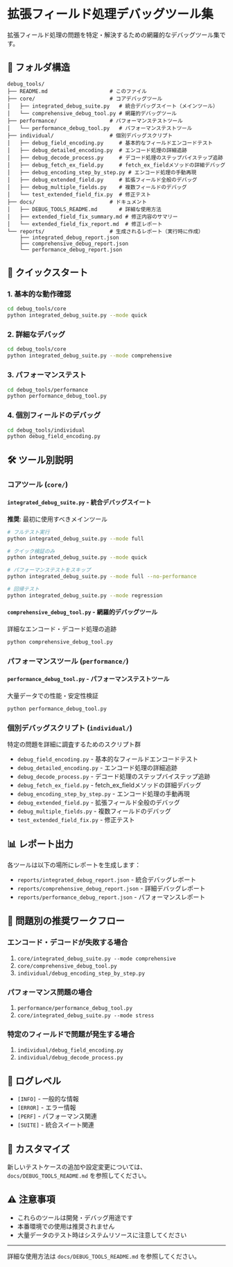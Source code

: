 # 拡張フィールド処理デバッグツール集

拡張フィールド処理の問題を特定・解決するための網羅的なデバッグツール集です。

## 📁 フォルダ構造

```
debug_tools/
├── README.md                    # このファイル
├── core/                        # コアデバッグツール
│   ├── integrated_debug_suite.py   # 統合デバッグスイート（メインツール）
│   └── comprehensive_debug_tool.py # 網羅的デバッグツール
├── performance/                 # パフォーマンステストツール
│   └── performance_debug_tool.py   # パフォーマンステストツール
├── individual/                  # 個別デバッグスクリプト
│   ├── debug_field_encoding.py     # 基本的なフィールドエンコードテスト
│   ├── debug_detailed_encoding.py  # エンコード処理の詳細追跡
│   ├── debug_decode_process.py     # デコード処理のステップバイステップ追跡
│   ├── debug_fetch_ex_field.py     # fetch_ex_fieldメソッドの詳細デバッグ
│   ├── debug_encoding_step_by_step.py # エンコード処理の手動再現
│   ├── debug_extended_field.py     # 拡張フィールド全般のデバッグ
│   ├── debug_multiple_fields.py    # 複数フィールドのデバッグ
│   └── test_extended_field_fix.py  # 修正テスト
├── docs/                        # ドキュメント
│   ├── DEBUG_TOOLS_README.md       # 詳細な使用方法
│   ├── extended_field_fix_summary.md # 修正内容のサマリー
│   └── extended_field_fix_report.md  # 修正レポート
└── reports/                     # 生成されるレポート（実行時に作成）
    ├── integrated_debug_report.json
    ├── comprehensive_debug_report.json
    └── performance_debug_report.json
```

## 🚀 クイックスタート

### 1. 基本的な動作確認
```bash
cd debug_tools/core
python integrated_debug_suite.py --mode quick
```

### 2. 詳細なデバッグ
```bash
cd debug_tools/core
python integrated_debug_suite.py --mode comprehensive
```

### 3. パフォーマンステスト
```bash
cd debug_tools/performance
python performance_debug_tool.py
```

### 4. 個別フィールドのデバッグ
```bash
cd debug_tools/individual
python debug_field_encoding.py
```

## 🛠️ ツール別説明

### コアツール (`core/`)

#### `integrated_debug_suite.py` - 統合デバッグスイート
**推奨**: 最初に使用すべきメインツール

```bash
# フルテスト実行
python integrated_debug_suite.py --mode full

# クイック検証のみ
python integrated_debug_suite.py --mode quick

# パフォーマンステストをスキップ
python integrated_debug_suite.py --mode full --no-performance

# 回帰テスト
python integrated_debug_suite.py --mode regression
```

#### `comprehensive_debug_tool.py` - 網羅的デバッグツール
詳細なエンコード・デコード処理の追跡

```bash
python comprehensive_debug_tool.py
```

### パフォーマンスツール (`performance/`)

#### `performance_debug_tool.py` - パフォーマンステストツール
大量データでの性能・安定性検証

```bash
python performance_debug_tool.py
```

### 個別デバッグスクリプト (`individual/`)

特定の問題を詳細に調査するためのスクリプト群

- `debug_field_encoding.py` - 基本的なフィールドエンコードテスト
- `debug_detailed_encoding.py` - エンコード処理の詳細追跡
- `debug_decode_process.py` - デコード処理のステップバイステップ追跡
- `debug_fetch_ex_field.py` - fetch_ex_fieldメソッドの詳細デバッグ
- `debug_encoding_step_by_step.py` - エンコード処理の手動再現
- `debug_extended_field.py` - 拡張フィールド全般のデバッグ
- `debug_multiple_fields.py` - 複数フィールドのデバッグ
- `test_extended_field_fix.py` - 修正テスト

## 📊 レポート出力

各ツールは以下の場所にレポートを生成します：

- `reports/integrated_debug_report.json` - 統合デバッグレポート
- `reports/comprehensive_debug_report.json` - 詳細デバッグレポート
- `reports/performance_debug_report.json` - パフォーマンスレポート

## 🔧 問題別の推奨ワークフロー

### エンコード・デコードが失敗する場合
1. `core/integrated_debug_suite.py --mode comprehensive`
2. `core/comprehensive_debug_tool.py`
3. `individual/debug_encoding_step_by_step.py`

### パフォーマンス問題の場合
1. `performance/performance_debug_tool.py`
2. `core/integrated_debug_suite.py --mode stress`

### 特定のフィールドで問題が発生する場合
1. `individual/debug_field_encoding.py`
2. `individual/debug_decode_process.py`

## 📝 ログレベル

- `[INFO]` - 一般的な情報
- `[ERROR]` - エラー情報
- `[PERF]` - パフォーマンス関連
- `[SUITE]` - 統合スイート関連

## 🎯 カスタマイズ

新しいテストケースの追加や設定変更については、`docs/DEBUG_TOOLS_README.md` を参照してください。

## ⚠️ 注意事項

- これらのツールは開発・デバッグ用途です
- 本番環境での使用は推奨されません
- 大量データのテスト時はシステムリソースに注意してください

---

詳細な使用方法は `docs/DEBUG_TOOLS_README.md` を参照してください。
